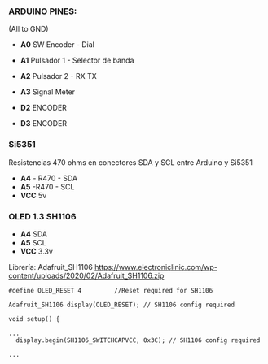 ### ARDUINO PINES: 
(All to GND)
- __A0__        SW Encoder - Dial
- __A1__        Pulsador 1 - Selector de banda
- __A2__        Pulsador 2 - RX TX
- __A3__        Signal Meter

- __D2__        ENCODER
- __D3__        ENCODER


### Si5351

Resistencias 470 ohms en conectores SDA y SCL entre Arduino y Si5351

- __A4__ - R470 - SDA 
- __A5__ -R470 - SCL
- __VCC__ 5v

### OLED 1.3 SH1106

- __A4__ SDA 
- __A5__ SCL
- __VCC__ 3.3v


Librería: Adafruit_SH1106 https://www.electroniclinic.com/wp-content/uploads/2020/02/Adafruit_SH1106.zip

```console
#define OLED_RESET 4         //Reset required for SH1106
```

```console
Adafruit_SH1106 display(OLED_RESET); // SH1106 config required
```

```console
void setup() {

...
  display.begin(SH1106_SWITCHCAPVCC, 0x3C); // SH1106 config required
  
...
```

